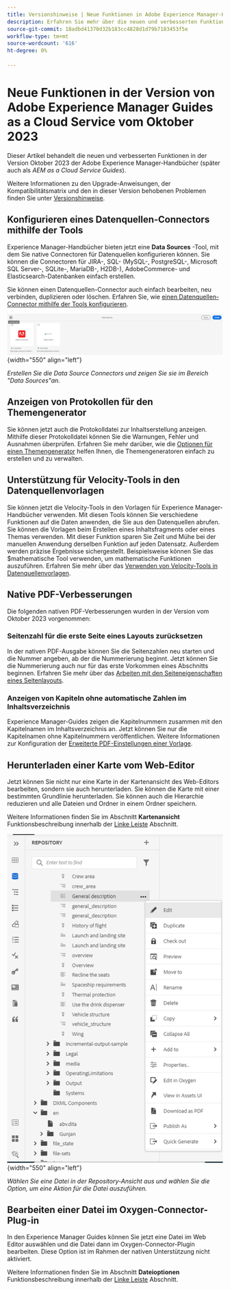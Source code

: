 ```yaml
---
title: Versionshinweise | Neue Funktionen in Adobe Experience Manager-Handbüchern, Version Oktober 2023
description: Erfahren Sie mehr über die neuen und verbesserten Funktionen in der Version von Adobe Experience Manager Guides as a Cloud Service im Oktober 2023.
source-git-commit: 18adbd41370d32b183cc4828d1d79b7183453f5e
workflow-type: tm+mt
source-wordcount: '616'
ht-degree: 0%

---
```


# Neue Funktionen in der Version von Adobe Experience Manager Guides as a Cloud Service vom Oktober 2023

Dieser Artikel behandelt die neuen und verbesserten Funktionen in der Version Oktober 2023 der Adobe Experience Manager-Handbücher (später auch als *AEM as a Cloud Service Guides*).

Weitere Informationen zu den Upgrade-Anweisungen, der Kompatibilitätsmatrix und den in dieser Version behobenen Problemen finden Sie unter [Versionshinweise](release-notes-2023.10.0.md).


## Konfigurieren eines Datenquellen-Connectors mithilfe der Tools

Experience Manager-Handbücher bieten jetzt eine **Data Sources** -Tool, mit dem Sie native Connectoren für Datenquellen konfigurieren können. Sie können die Connectoren für JIRA-, SQL- (MySQL-, PostgreSQL-, Microsoft SQL Server-, SQLite-, MariaDB-, H2DB-), AdobeCommerce- und Elasticsearch-Datenbanken einfach erstellen.

Sie können einen Datenquellen-Connector auch einfach bearbeiten, neu verbinden, duplizieren oder löschen. Erfahren Sie, wie [einen Datenquellen-Connector mithilfe der Tools konfigurieren](../install-guide/conf-data-source-connector.md).

![im Bereich &quot;Datenquellen&quot;aufgelistete Data Source Connectors](assets/data-sources-create-window.png){width="550" align="left"}

*Erstellen Sie die Data Source Connectors und zeigen Sie sie im Bereich &quot;Data Sources&quot;an.*

## Anzeigen von Protokollen für den Themengenerator

Sie können jetzt auch die Protokolldatei zur Inhaltserstellung anzeigen. Mithilfe dieser Protokolldatei können Sie die Warnungen, Fehler und Ausnahmen überprüfen.  Erfahren Sie mehr darüber, wie die [Optionen für einen Themengenerator](../user-guide/web-editor-content-snippet.md#options-for-a-topic-generator) helfen Ihnen, die Themengeneratoren einfach zu erstellen und zu verwalten.

## Unterstützung für Velocity-Tools in den Datenquellenvorlagen

Sie können jetzt die Velocity-Tools in den Vorlagen für Experience Manager-Handbücher verwenden. Mit diesen Tools können Sie verschiedene Funktionen auf die Daten anwenden, die Sie aus den Datenquellen abrufen. Sie können die Vorlagen beim Erstellen eines Inhaltsfragments oder eines Themas verwenden. Mit dieser Funktion sparen Sie Zeit und Mühe bei der manuellen Anwendung derselben Funktion auf jeden Datensatz.  Außerdem werden präzise Ergebnisse sichergestellt.
Beispielsweise können Sie das $mathematische Tool verwenden, um mathematische Funktionen auszuführen.
Erfahren Sie mehr über das [Verwenden von Velocity-Tools in Datenquellenvorlagen](../user-guide/web-editor-content-snippet.md##use-velocity-tools).


## Native PDF-Verbesserungen

Die folgenden nativen PDF-Verbesserungen wurden in der Version vom Oktober 2023 vorgenommen:

### Seitenzahl für die erste Seite eines Layouts zurücksetzen

In der nativen PDF-Ausgabe können Sie die Seitenzahlen neu starten und die Nummer angeben, ab der die Nummerierung beginnt. Jetzt können Sie die Nummerierung auch nur für das erste Vorkommen eines Abschnitts beginnen.
Erfahren Sie mehr über das [Arbeiten mit den Seiteneigenschaften eines Seitenlayouts](../native-pdf/design-page-layout.md#page-props-page-layout).


### Anzeigen von Kapiteln ohne automatische Zahlen im Inhaltsverzeichnis

Experience Manager-Guides zeigen die Kapitelnummern zusammen mit den Kapitelnamen im Inhaltsverzeichnis an. Jetzt können Sie nur die Kapitelnamen ohne Kapitelnummern veröffentlichen. Weitere Informationen zur Konfiguration der [Erweiterte PDF-Einstellungen einer Vorlage](../native-pdf/components-pdf-template.md#advanced-pdf-settings).

## Herunterladen einer Karte vom Web-Editor

Jetzt können Sie nicht nur eine Karte in der Kartenansicht des Web-Editors bearbeiten, sondern sie auch herunterladen. Sie können die Karte mit einer bestimmten Grundlinie herunterladen. Sie können auch die Hierarchie reduzieren und alle Dateien und Ordner in einem Ordner speichern.

Weitere Informationen finden Sie im Abschnitt **Kartenansicht** Funktionsbeschreibung innerhalb der [Linke Leiste](../user-guide/web-editor-features.md#id2051EA0M0HS) Abschnitt.

![Optionen-Menü einer Datei in der Repository-Ansicht](assets/options-menu-repo-view-file-level-2310.png){width="550" align="left"}

*Wählen Sie eine Datei in der Repository-Ansicht aus und wählen Sie die Option, um eine Aktion für die Datei auszuführen.*

## Bearbeiten einer Datei im Oxygen-Connector-Plug-in

In den Experience Manager Guides können Sie jetzt eine Datei im Web Editor auswählen und die Datei dann im Oxygen-Connector-Plugin bearbeiten. Diese Option ist im Rahmen der nativen Unterstützung nicht aktiviert.

Weitere Informationen finden Sie im Abschnitt **Dateioptionen** Funktionsbeschreibung innerhalb der [Linke Leiste](../user-guide/web-editor-features.md#id2051EA0M0HS) Abschnitt.

